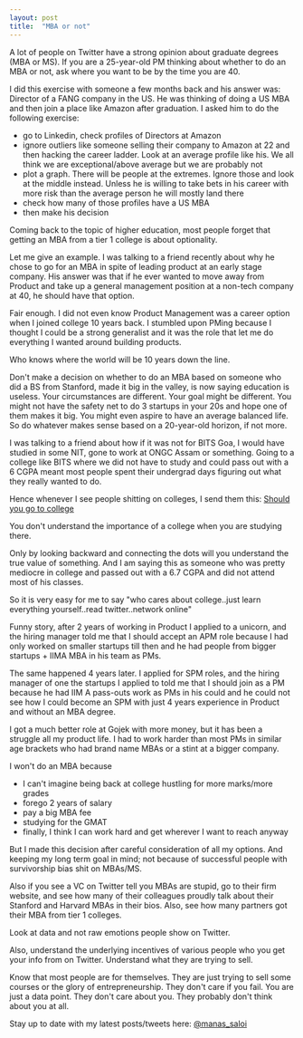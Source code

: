 ```yaml
---
layout: post
title:  "MBA or not"
---
```


A lot of people on Twitter have a strong opinion about graduate degrees (MBA or MS). If you are a 25-year-old PM thinking about whether to do an MBA or not, ask where you want to be by the time you are 40.

I did this exercise with someone a few months back and his answer was: Director of a FANG company in the US. He was thinking of doing a US MBA and then join a place like Amazon after graduation. I asked him to do the following exercise:
  - go to Linkedin, check profiles of Directors at Amazon
  - ignore outliers like someone selling their company to Amazon at 22 and then hacking the career ladder. Look at an average profile like his. We all think we are exceptional/above average but we are probably not
  - plot a graph. There will be people at the extremes. Ignore those and look at the middle instead. Unless he is willing to take bets in his career with more risk than the average person he will mostly land there
  - check how many of those profiles have a US MBA
  - then make his decision

Coming back to the topic of higher education, most people forget that getting an MBA from a tier 1 college is about optionality.

Let me give an example. I was talking to a friend recently about why he chose to go for an MBA in spite of leading product at an early stage company. His answer was that if he ever wanted to move away from Product and take up a general management position at a non-tech company at 40, he should have that option.

Fair enough. I did not even know Product Management was a career option when I joined college 10 years back. I stumbled upon PMing because I thought I could be a strong generalist and it was the role that let me do everything I wanted around building products.

Who knows where the world will be 10 years down the line.

Don't make a decision on whether to do an MBA based on someone who did a BS from Stanford, made it big in the valley, is now saying education is useless. Your circumstances are different. Your goal might be different. You might not have the safety net to do 3 startups in your 20s and hope one of them makes it big. You might even aspire to have an average balanced life. So do whatever makes sense based on a 20-year-old horizon, if not more.

I was talking to a friend about how if it was not for BITS Goa, I would have studied in some NIT, gone to work at ONGC Assam or something. Going to a college like BITS where we did not have to study and could pass out with a 6 CGPA meant most people spent their undergrad days figuring out what they really wanted to do.

Hence whenever I see people shitting on colleges, I send them this: [Should you go to college](https://linkedin.com/pulse/should-you-go-college-manas-j-saloi/)

You don't understand the importance of a college when you are studying there.

Only by looking backward and connecting the dots will you understand the true value of something. And I am saying this as someone who was pretty mediocre in college and passed out with a 6.7 CGPA and did not attend most of his classes.

So it is very easy for me to say "who cares about college..just learn everything yourself..read twitter..network online"

Funny story, after 2 years of working in Product I applied to a unicorn, and the hiring manager told me that I should accept an APM role because I had only worked on smaller startups till then and he had people from bigger startups + IIMA MBA in his team as PMs.

The same happened 4 years later. I applied for SPM roles, and the hiring manager of one the startups I applied to told me that I should join as a PM because he had IIM A pass-outs work as PMs in his could and he could not see how I could become an SPM with just 4 years experience in Product and without an MBA degree.

I got a much better role at Gojek with more money, but it has been a struggle all my product life. I had to work harder than most PMs in similar age brackets who had brand name MBAs or a stint at a bigger company.

I won't do an MBA because
  - I can't imagine being back at college hustling for more marks/more grades
  - forego 2 years of salary
  - pay a big MBA fee
  - studying for the GMAT
  - finally, I think I can work hard and get wherever I want to reach anyway

But I made this decision after careful consideration of all my options. And keeping my long term goal in mind; not because of successful people with survivorship bias shit on MBAs/MS.

Also if you see a VC on Twitter tell you MBAs are stupid, go to their firm website, and see how many of their colleagues proudly talk about their Stanford and Harvard MBAs in their bios. Also, see how many partners got their MBA from tier 1 colleges.

Look at data and not raw emotions people show on Twitter.

Also, understand the underlying incentives of various people who you get your info from on Twitter. Understand what they are trying to sell.

Know that most people are for themselves. They are just trying to sell some courses or the glory of entrepreneurship. They don't care if you fail. You are just a data point. They don't care about you. They probably don't think about you at all.

Stay up to date with my latest posts/tweets here: [@manas_saloi](http://twitter.com/manas_saloi)
